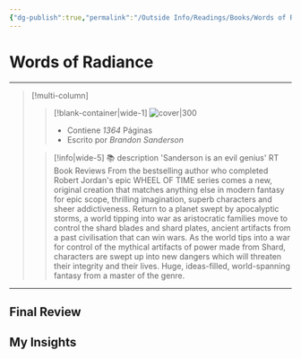 ```yaml
---
{"dg-publish":true,"permalink":"/Outside Info/Readings/Books/Words of Radiance/","title":"Words of Radiance","updated":"2023-12-30T18:05:50.412-05:00"}
---
```



# Words of Radiance

- - -
> [!multi-column]
> 
> > [!blank-container|wide-1]
> > ![cover|300](http://books.google.com/books/content?id=dTUAAQAAQBAJ&printsec=frontcover&img=1&zoom=1&edge=curl&source=gbs_api)
> >- Contiene *1364* Páginas
> >- Escrito por *Brandon Sanderson*
> 
> > [!info|wide-5] 📚 description
> > 'Sanderson is an evil genius' RT Book Reviews From the bestselling author who completed Robert Jordan's epic WHEEL OF TIME series comes a new, original creation that matches anything else in modern fantasy for epic scope, thrilling imagination, superb characters and sheer addictiveness. Return to a planet swept by apocalyptic storms, a world tipping into war as aristocratic families move to control the shard blades and shard plates, ancient artifacts from a past civilisation that can win wars. As the world tips into a war for control of the mythical artifacts of power made from Shard, characters are swept up into new dangers which will threaten their integrity and their lives. Huge, ideas-filled, world-spanning fantasy from a master of the genre.
> 

- - -

## Final Review

## My Insights
